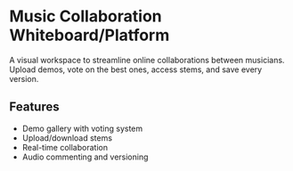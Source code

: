 # Music Collaboration Whiteboard/Platform 

A visual workspace to streamline online collaborations between musicians. Upload demos, vote on the best ones, access stems, and save every version.

## Features
- Demo gallery with voting system
- Upload/download stems 
- Real-time collaboration
- Audio commenting and versioning
